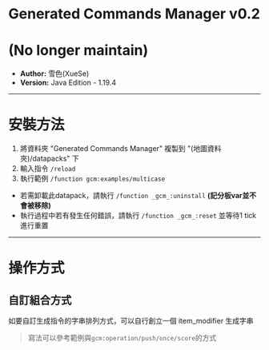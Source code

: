 # Generated Commands Manager v0.2
# (No longer maintain)
 
- **Author:** 雪色(XueSe)
- **Version:** Java Edition - 1.19.4

---

# 安裝方法

1. 將資料夾 "Generated Commands Manager" 複製到 "(地圖資料夾)/datapacks" 下
2. 輸入指令 `/reload`
3. 執行範例 `/function gcm:examples/multicase`

- 若需卸載此datapack，請執行 `/function _gcm_:uninstall` **(記分板var並不會被移除)**
- 執行過程中若有發生任何錯誤，請執行 `/function _gcm_:reset` 並等待1 tick進行重置

---

# 操作方式

## 自訂組合方式

如要自訂生成指令的字串排列方式，可以自行創立一個 item_modifier 生成字串

> 寫法可以參考範例與`gcm:operation/push/once/score`的方式
